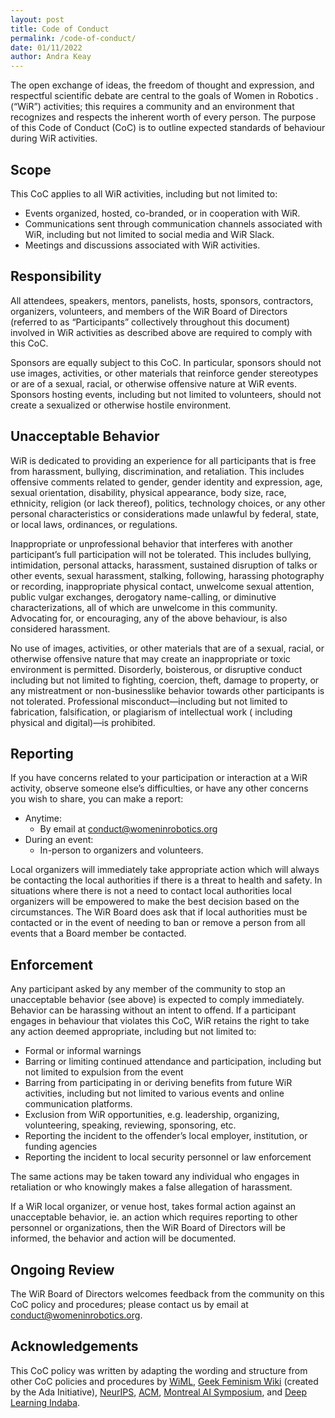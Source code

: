 ```yaml
---
layout: post
title: Code of Conduct
permalink: /code-of-conduct/
date: 01/11/2022
author: Andra Keay
---
```



The open exchange of ideas, the freedom of thought and expression, and respectful scientific debate are central to the goals of Women in Robotics . (“WiR”) activities; this requires a community and an environment that recognizes and respects the inherent worth of every person. The purpose of this Code of Conduct (CoC) is to outline expected standards of behaviour during WiR activities.

## Scope

This CoC applies to all WiR activities, including but not limited to:

* Events organized, hosted, co-branded, or in cooperation with WiR.
* Communications sent through communication channels associated with WiR, including but not limited to social media and WiR Slack.
* Meetings and discussions associated with WiR activities.

## Responsibility

All attendees, speakers, mentors, panelists, hosts, sponsors, contractors, organizers, volunteers, and members of the WiR Board of Directors (referred to as “Participants” collectively throughout this document) involved in WiR activities as described above are required to comply with this CoC.

Sponsors are equally subject to this CoC. In particular, sponsors should not use images, activities, or other materials that reinforce gender stereotypes or are of a sexual, racial, or otherwise offensive nature at WiR events. Sponsors hosting events, including but not limited to volunteers, should not create a sexualized or otherwise hostile environment.

## Unacceptable Behavior

WiR is dedicated to providing an experience for all participants that is free from harassment, bullying, discrimination, and retaliation. This includes offensive comments related to gender, gender identity and expression, age, sexual orientation, disability, physical appearance, body size, race, ethnicity, religion (or lack thereof), politics, technology choices, or any other personal characteristics or considerations made unlawful by federal, state, or local laws, ordinances, or regulations.

Inappropriate or unprofessional behavior that interferes with another participant’s full participation will not be tolerated. This includes bullying, intimidation, personal attacks, harassment, sustained disruption of talks or other events, sexual harassment, stalking, following, harassing photography or recording, inappropriate physical contact, unwelcome sexual attention, public vulgar exchanges, derogatory name-calling, or diminutive characterizations, all of which are unwelcome in this community. Advocating for, or encouraging, any of the above behaviour, is also considered harassment.

No use of images, activities, or other materials that are of a sexual, racial, or otherwise offensive nature that may create an inappropriate or toxic environment is permitted. Disorderly, boisterous, or disruptive conduct including but not limited to fighting, coercion, theft, damage to property, or any mistreatment or non-businesslike behavior towards other participants is not tolerated. Professional misconduct—including but not limited to fabrication, falsification, or plagiarism of intellectual work ( including physical and digital)—is prohibited.

## Reporting

If you have concerns related to your participation or interaction at a WiR activity, observe someone else’s difficulties, or have any other concerns you wish to share, you can make a report:

* Anytime:
  * By email at conduct@womeninrobotics.org
* During an event:
  * In-person to organizers and volunteers.

Local organizers will immediately take appropriate action which will always be contacting the local authorities if there is a threat to health and safety. In situations where there is not a need to contact local authorities local organizers will be empowered to make the best decision based on the circumstances. The WiR Board does ask that if local authorities must be contacted or in the event of needing to ban or remove a person from all events that a Board member be contacted. 

## Enforcement

Any participant asked by any member of the community to stop an unacceptable behavior (see above) is expected to comply immediately. Behavior can be harassing without an intent to offend. 
If a participant engages in behaviour that violates this CoC, WiR retains the right to take any action deemed appropriate, including but not limited to:

* Formal or informal warnings
* Barring or limiting continued attendance and participation, including but not limited to expulsion from the event
* Barring from participating in or deriving benefits from future WiR activities, including but not limited to various events and online communication platforms.
* Exclusion from WiR opportunities, e.g. leadership, organizing, volunteering, speaking, reviewing, sponsoring, etc.
* Reporting the incident to the offender’s local employer, institution, or funding agencies
* Reporting the incident to local security personnel or law enforcement

The same actions may be taken toward any individual who engages in retaliation or who knowingly makes a false allegation of harassment.

If a WiR local organizer, or venue host, takes formal action against an unacceptable behavior, ie. an action which requires reporting to other personnel or organizations, then the WiR Board of Directors will be informed, the behavior and action will be documented.

## Ongoing Review

The WiR Board of Directors welcomes feedback from the community on this CoC policy and procedures; please contact us by email at [conduct@womeninrobotics.org](mailto:conduct@womeninrobotics.org).

## Acknowledgements

This CoC policy was written by adapting the wording and structure from other CoC policies and procedures by [WiML](https://wimlworkshop.org/conduct/), [Geek Feminism Wiki](https://geekfeminism.wikia.org/wiki/Conference_anti-harassment/Policy) (created by the Ada Initiative), [NeurIPS](https://nips.cc/public/CodeOfConduct), [ACM](https://www.acm.org/about-acm/policy-against-harassment), [Montreal AI Symposium](https://montrealaisymposium.wordpress.com/code-of-conduct/), and [Deep Learning Indaba](https://deeplearningindaba.com/mentorship/code-of-ethics-and-conduct/).
